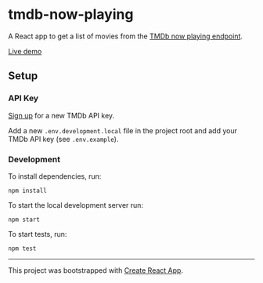 # tmdb-now-playing

A React app to get a list of movies from the [TMDb now playing endpoint](https://developers.themoviedb.org/3/movies/get-now-playing).

[Live demo](https://inspiring-euclid-e7a991.netlify.com/)

## Setup

### API Key

[Sign up](https://www.themoviedb.org/account/signup) for a new TMDb API key.

Add a new `.env.development.local` file in the project root and add your TMDb API key (see `.env.example`).

### Development

To install dependencies, run:

`npm install`

To start the local development server run:

`npm start`

To start tests, run:

`npm test`

---

This project was bootstrapped with [Create React App](https://github.com/facebook/create-react-app).
